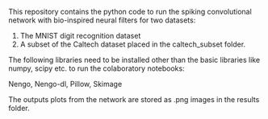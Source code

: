This repository contains the python code to run the spiking convolutional network with bio-inspired neural filters for two datasets:

1) The MNIST digit recognition dataset
2) A subset of the Caltech dataset placed in the caltech_subset folder.

The following libraries need to be installed other than the basic libraries like numpy, scipy etc. to run the colaboratory notebooks:

Nengo, Nengo-dl, Pillow, Skimage

The outputs plots from the network are stored as .png images in the results folder.




